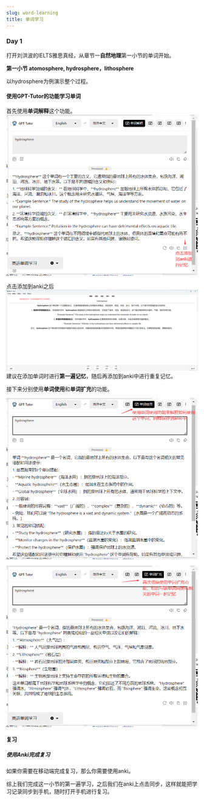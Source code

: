 ```yaml
---
slug: word-learning
title: 单词学习
---
```


###   Day 1

打开刘洪波的IELTS雅思真经，从章节一**自然地理**第一小节的单词开始。

**第一小节 atomosphere, hydrosphere，lithosphere**

以hydrosphere为例演示整个过程。

#### 使用GPT-Tutor的功能学习单词

首先使用**单词解释**这个功能。
![图片无法显示](english_1.png)

点击添加到anki之后
![图片无法显示](english_2.png)
建议在添加单词时进行**第一遍记忆**，随后再添加到anki中进行重复记忆。

接下来分别使用**单词使用**和**单词扩充**的功能。

![图片无法显示](english_3.png)

![图片无法显示](english_4.png)

#### 复习

##### 使用Anki完成复习

如果你需要在移动端完成复习，那么你需要使用anki。

综上我们完成这一小节的第一遍学习，之后我们在anki上点击同步，这样就能把学习记录同步到手机，随时打开手机进行复习。

